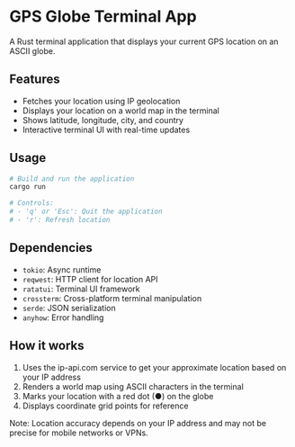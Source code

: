 # GPS Globe Terminal App

A Rust terminal application that displays your current GPS location on an ASCII globe.

## Features

- Fetches your location using IP geolocation
- Displays your location on a world map in the terminal
- Shows latitude, longitude, city, and country
- Interactive terminal UI with real-time updates

## Usage

```bash
# Build and run the application
cargo run

# Controls:
# - 'q' or 'Esc': Quit the application
# - 'r': Refresh location
```

## Dependencies

- `tokio`: Async runtime
- `reqwest`: HTTP client for location API
- `ratatui`: Terminal UI framework
- `crossterm`: Cross-platform terminal manipulation
- `serde`: JSON serialization
- `anyhow`: Error handling

## How it works

1. Uses the ip-api.com service to get your approximate location based on your IP address
2. Renders a world map using ASCII characters in the terminal
3. Marks your location with a red dot (●) on the globe
4. Displays coordinate grid points for reference

Note: Location accuracy depends on your IP address and may not be precise for mobile networks or VPNs.
